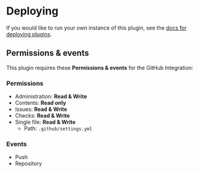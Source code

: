 # Deploying

If you would like to run your own instance of this plugin, see the [docs for deploying plugins](https://github.com/probot/probot/blob/master/docs/deployment.md).

## Permissions & events

This plugin requires these **Permissions & events** for the GitHub Integration:

### Permissions

- Administration: **Read & Write**
- Contents: **Read only**
- Issues: **Read & Write**
- Checks: **Read & Write**
- Single file: **Read & Write**
  - Path: `.github/settings.yml`

### Events

- Push
- Repository
